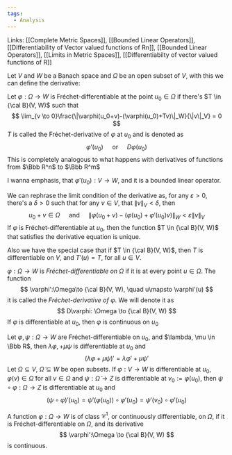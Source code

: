 ```yaml
---
tags:
  - Analysis
---
```

Links: [[Complete Metric Spaces]], [[Bounded Linear Operators]], [[Differentiability of Vector valued functions of Rn]], [[Bounded Linear Operators]], [[Limits in Metric Spaces]], [[Differentiabilty of vector valued functions of R]]

Let $V$ and $W$ be a Banach space and $\Omega$ be an open subset of $V$, with this we can define the derivative:

Let $\varphi: \Omega \to  W$ is Fréchet-differentiable at the point $u_0 \in \Omega$ if there's $T \in {\cal B}(V, W)$ such that
$$
\lim_{v \to 0}\frac{\|\varphi(u_0+v)-(\varphi(u_0)+Tv)\|_W}{\|v\|_V} = 0
$$
$T$ is called the Fréchet-derivative of $\varphi$ at $u_0$ and is denoted as
$$
	\varphi'(u_0) \quad \text{ or } \quad D\varphi(u_0) 
$$
This is completely analogous to what happens with derivatives of functions from $\Bbb R^n$ to $\Bbb R^m$

I wanna emphasis, that $\varphi'(u_0) : V \to W$, and it is a bounded linear operator. 

We can rephrase the limit condition of the derivative as, for any $\varepsilon>0$, there's a $\delta>0$ such that for any $v \in V$, that $\|v\|_V< \delta$, then
$$
u_0 +v  \in \Omega \quad \text{ and } \quad \|\varphi(u_0+v) -(\varphi(u_0)+\varphi'(u_0)v)\|_W < \varepsilon \|v\|_V
$$
If $\varphi$ is Fréchet-differentiable at $u_0$, then the function $T \in {\cal B}(V, W)$ that satisfies the derivative equation is unique. 

Also we have the special case that if $T \in {\cal B}(V, W)$, then $T$ is differentiable on $V$, and $T'(u)=T$, for all $u \in V$.

$\varphi: \Omega \to W$ is *Fréchet-differentiable on $\Omega$* if it is at every point $u \in \Omega$. The function
$$
\varphi':\Omega\to {\cal B}(V, W),  \quad u\mapsto \varphi'(u)
$$
it is called the *Fréchet-derivative of $\varphi$*. We will denote it as
$$
D\varphi: \Omega \to {\cal B}(V, W)
$$
If $\varphi$ is differentiable at $u_0$, then $\varphi$ is continuous on $u_0$

Let $\varphi, \psi:\Omega \to W$ are Fréchet-differentiable on $u_0$, and $\lambda, \mu \in \Bbb R$, then $\lambda \varphi,+  \mu \psi$ is differentiable at $u_0$ and
$$
(\lambda \varphi+\mu \psi)' = \lambda \varphi'+\mu \psi'
$$
Let $\Omega \subseteq V$, $\tilde \Omega \subseteq W$ be open subsets. If $\varphi:V \to W$ is differentiable at $u_0$, $\varphi(v) \in\tilde  \Omega$ for all $v \in \Omega$ and $\psi: \tilde\Omega \to Z$ is differentiable at $v_0 := \varphi(u_0)$, then $\psi \circ \varphi: \Omega \to Z$  is differentiable at $u_0$ and
$$
(\psi \circ \varphi)'(u_0) = \psi'(\varphi(u_0))\circ \varphi'(u_0) = \psi'(v_0)\circ \varphi'(u_0)
$$

A function $\varphi:\Omega \to W$ is of class $\mathcal C^1$, or continuously differentiable, on $\Omega$, if it is Fréchet-differentiable on $\Omega$, and its derivative
$$
\varphi':\Omega \to {\cal B}(V, W)
$$
is continuous.